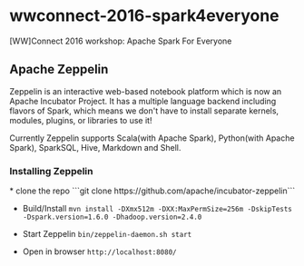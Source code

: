 # wwconnect-2016-spark4everyone
[WW]Connect 2016 workshop: Apache Spark For Everyone


<h2>Apache Zeppelin</h2>

Zeppelin is an interactive web-based notebook platform which is now an Apache Incubator Project. It has a multiple language backend including flavors of Spark, which means we don't have to install separate kernels, modules, plugins, or libraries to use it!

Currently Zeppelin supports Scala(with Apache Spark), Python(with Apache Spark), SparkSQL, Hive, Markdown and Shell.

<h3>Installing Zeppelin</h3>
* clone the repo
```git clone https://github.com/apache/incubator-zeppelin```

* Build/Install
```mvn install -DXmx512m -DXX:MaxPermSize=256m -DskipTests -Dspark.version=1.6.0 -Dhadoop.version=2.4.0```

* Start Zeppelin
```bin/zeppelin-daemon.sh start```

* Open in browser
```http://localhost:8080/```




